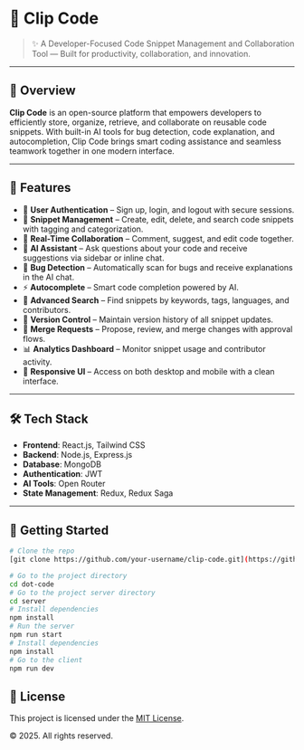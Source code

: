 # 📎 Clip Code

> ✨ A Developer-Focused Code Snippet Management and Collaboration Tool — Built for productivity, collaboration, and innovation.

---

## 🚀 Overview

**Clip Code** is an open-source platform that empowers developers to efficiently store, organize, retrieve, and collaborate on reusable code snippets. With built-in AI tools for bug detection, code explanation, and autocompletion, Clip Code brings smart coding assistance and seamless teamwork together in one modern interface.

---

## 🧰 Features

- 🔐 **User Authentication** – Sign up, login, and logout with secure sessions.
- 🧾 **Snippet Management** – Create, edit, delete, and search code snippets with tagging and categorization.
- 🤝 **Real-Time Collaboration** – Comment, suggest, and edit code together.
- 💬 **AI Assistant** – Ask questions about your code and receive suggestions via sidebar or inline chat.
- 🐞 **Bug Detection** – Automatically scan for bugs and receive explanations in the AI chat.
- ⚡ **Autocomplete** – Smart code completion powered by AI.
- 🔎 **Advanced Search** – Find snippets by keywords, tags, languages, and contributors.
- 📜 **Version Control** – Maintain version history of all snippet updates.
- 🔁 **Merge Requests** – Propose, review, and merge changes with approval flows.
- 📊 **Analytics Dashboard** – Monitor snippet usage and contributor activity.
- 📱 **Responsive UI** – Access on both desktop and mobile with a clean interface.


---

## 🛠️ Tech Stack

- **Frontend**: React.js, Tailwind CSS
- **Backend**: Node.js, Express.js
- **Database**: MongoDB
- **Authentication**: JWT
- **AI Tools**: Open Router
- **State Management**: Redux, Redux Saga

---

## 🧪 Getting Started

```bash
# Clone the repo
[git clone https://github.com/your-username/clip-code.git](https://github.com/smdt-project/dot-deploy)

# Go to the project directory
cd dot-code
# Go to the project server directory
cd server
# Install dependencies
npm install
# Run the server
npm run start
# Install dependencies
npm install
# Go to the client
npm run dev
```
## 📄 License

This project is licensed under the [MIT License](./LICENSE).

&copy; 2025. All rights reserved.

